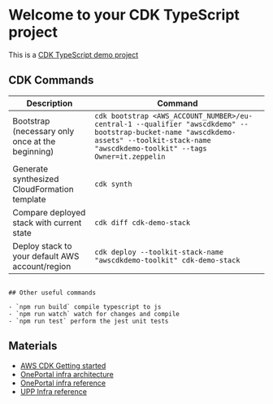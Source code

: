 # Welcome to your CDK TypeScript project

This is a [CDK TypeScript demo project](https://docs.aws.amazon.com/cdk/v2/guide/work-with-cdk-typescript.html)

## CDK Commands

| Description                                      | Command                                                                                                                                                                           |
| ------------------------------------------------ | --------------------------------------------------------------------------------------------------------------------------------------------------------------------------------- |
| Bootstrap (necessary only once at the beginning) | `cdk bootstrap <AWS_ACCOUNT_NUMBER>/eu-central-1 --qualifier "awscdkdemo" --bootstrap-bucket-name "awscdkdemo-assets" --toolkit-stack-name "awscdkdemo-toolkit" --tags Owner=it.zeppelin` |
| Generate synthesized CloudFormation template     | `cdk synth`                                                                                                                                                                       |
| Compare deployed stack with current state        | `cdk diff cdk-demo-stack`                                                                                                                                                         |
| Deploy stack to your default AWS account/region  | `cdk deploy --toolkit-stack-name "awscdkdemo-toolkit" cdk-demo-stack`                                                                                                             |

```

## Other useful commands

- `npm run build` compile typescript to js
- `npm run watch` watch for changes and compile
- `npm run test` perform the jest unit tests
```


## Materials
- [AWS CDK Getting started](https://docs.aws.amazon.com/cdk/v2/guide/home.html)
- [OnePortal infra architecture](https://miro.com/app/board/uXjVNO2nmV4=/)
- [OnePortal infra reference](https://gitlab.build-unite.unite.eu/unite/infra)
- [UPP Infra reference](https://gitlab.build-unite.unite.eu/procurement-portal-redesign/unite-procurement-portal/-/tree/master/infrastructures/target-stages.upp-frontend-infrastructure?ref_type=heads)
